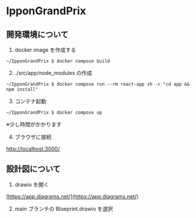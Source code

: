 # IpponGrandPrix

## 開発環境について

1. docker image を作成する

```
~/IpponGrandPrix $ docker compose build
```

2. ./src/app/node_modules の作成

```
~/IpponGrandPrix $ docker compose run --rm react-app sh -c "cd app && npm install"
```

3. コンテナ起動

```
~/IpponGrandPrix $ docker compose up
```

※少し時間がかかります

4. ブラウザに接続

[http://localhost:3000/](http://localhost:3000/)

## 設計図について

1. drawio を開く

[https://app.diagrams.net/](https://app.diagrams.net/)

2. main ブランチの Blueprint.drawio を選択
